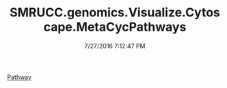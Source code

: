 ﻿---
title: SMRUCC.genomics.Visualize.Cytoscape.MetaCycPathways
date: 7/27/2016 7:12:47 PM
---

[Pathway](T-SMRUCC.genomics.Visualize.Cytoscape.MetaCycPathways.Pathway.html)
